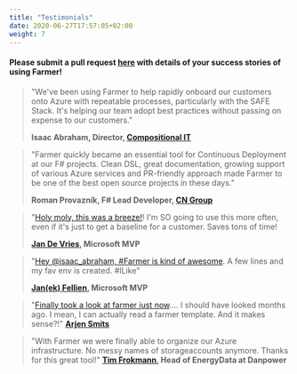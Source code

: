```yaml
---
title: "Testimonials"
date: 2020-06-27T17:57:05+02:00
weight: 7
---
```


#### Please submit a pull request [here](https://github.com/CompositionalIT/farmer/blob/master/docs/content/testimonials/_index.md) with details of your success stories of using Farmer!

> "We've been using Farmer to help rapidly onboard our customers onto Azure with repeatable processes,
> particularly with the SAFE Stack. It's helping our team adopt best practices without passing on
> expense to our customers."
>
> **Isaac Abraham, Director, [Compositional IT](https://compositional-it.com)**


> "Farmer quickly became an essential tool for Continuous Deployment at our F# projects.
> Clean DSL, great documentation, growing support of various Azure services and PR-friendly
> approach made Farmer to be one of the best open source projects in these days."
>
> **Roman Provazník, F# Lead Developer, [CN Group](https://cngroup.dk)**

> "[Holy moly, this was a breeze!](https://twitter.com/Jan_de_V/status/1276250776042692627)! I'm SO going to use this more often, even if it's just to get a baseline for a customer. Saves tons of time!
>
> **[Jan De Vries](https://twitter.com/Jan_de_V), Microsoft MVP**

> "[Hey @isaac_abraham, #Farmer is kind of awesome](https://twitter.com/janekf/status/1305518187115696129). A few lines and my fav env is created. #ILike"
>
> **[Jan(ek) Fellien](https://twitter.com/janekf), Microsoft MVP**

> "[Finally took a look at farmer just now](https://twitter.com/Danthar/status/1263406509951721474).... I should have looked months ago. I mean, I can actually read a farmer template. And it makes sense?!"
> **[Arjen Smits](https://twitter.com/Danthar)**

> "With Farmer we were finally able to organize our Azure infrastructure. No messy names of storageaccounts anymore. Thanks for this great tool!"
> **[Tim Frokmann](https://twitter.com/tforkmann), Head of EnergyData at Danpower**
